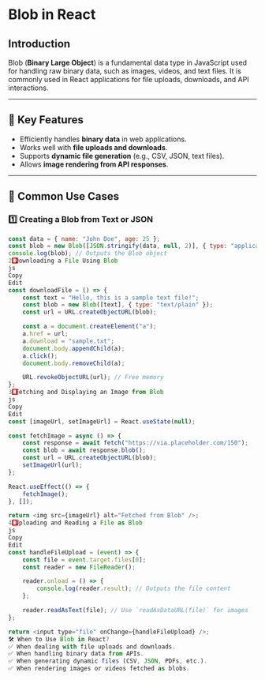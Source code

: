 # Blob in React

## Introduction
Blob (**Binary Large Object**) is a fundamental data type in JavaScript used for handling raw binary data, such as images, videos, and text files. It is commonly used in React applications for file uploads, downloads, and API interactions.

---

## 📌 Key Features
- Efficiently handles **binary data** in web applications.
- Works well with **file uploads and downloads**.
- Supports **dynamic file generation** (e.g., CSV, JSON, text files).
- Allows **image rendering from API responses**.

---

## 📂 Common Use Cases

### 1️⃣ Creating a Blob from Text or JSON
```js
const data = { name: "John Doe", age: 25 };
const blob = new Blob([JSON.stringify(data, null, 2)], { type: "application/json" });
console.log(blob); // Outputs the Blob object
2️⃣ Downloading a File Using Blob
js
Copy
Edit
const downloadFile = () => {
    const text = "Hello, this is a sample text file!";
    const blob = new Blob([text], { type: "text/plain" });
    const url = URL.createObjectURL(blob);

    const a = document.createElement("a");
    a.href = url;
    a.download = "sample.txt";
    document.body.appendChild(a);
    a.click();
    document.body.removeChild(a);

    URL.revokeObjectURL(url); // Free memory
};
3️⃣ Fetching and Displaying an Image from Blob
js
Copy
Edit
const [imageUrl, setImageUrl] = React.useState(null);

const fetchImage = async () => {
    const response = await fetch("https://via.placeholder.com/150");
    const blob = await response.blob();
    const url = URL.createObjectURL(blob);
    setImageUrl(url);
};

React.useEffect(() => {
    fetchImage();
}, []);

return <img src={imageUrl} alt="Fetched from Blob" />;
4️⃣ Uploading and Reading a File as Blob
js
Copy
Edit
const handleFileUpload = (event) => {
    const file = event.target.files[0];
    const reader = new FileReader();

    reader.onload = () => {
        console.log(reader.result); // Outputs the file content
    };

    reader.readAsText(file); // Use `readAsDataURL(file)` for images
};

return <input type="file" onChange={handleFileUpload} />;
🛠 When to Use Blob in React?
✅ When dealing with file uploads and downloads.
✅ When handling binary data from APIs.
✅ When generating dynamic files (CSV, JSON, PDFs, etc.).
✅ When rendering images or videos fetched as blobs.


